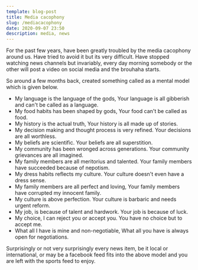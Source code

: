 ```yaml
---
template: blog-post
title: Media cacophony
slug: /mediacacophony
date: 2020-09-07 23:50
description: media, news
---
```

For the past few years, have been greatly troubled by the media cacophony around us. Have tried to avoid it but its very difficult. Have stopped watching news channels but invariably, every day morning somebody or the other will post a video on social media and the brouhaha starts. 

So around a few months back, created something called as a mental model which is given below. 

* My language is the language of the gods, Your language is all gibberish and can't be called as a language.
* My food habits has been shaped by gods, Your food can't be called as food.
* My history is the actual truth, Your history is all made up of stories.
* My decision making and thought process is very refined. Your decisions are all worthless.
* My beliefs are scientific. Your beliefs are all superstition. 
* My community has been wronged across generations. Your community grievances are all imagined.
* My family members are all meritorius and talented. Your family members have succeeded because of nepotism.
* My dress habits reflects my culture. Your culture doesn't even have a dress sense.
* My family members are all perfect and loving, Your family members have corrupted my innocent family.
* My culture is above perfection. Your culture is barbaric and needs urgent reform.
* My job, is because of talent and hardwork. Your job is because of luck.
* My choice, I can reject you or accept you. You have no choice but to accept me.
* What all I have is mine and non-negotiable, What all you have is always open for negotiations.

Surprisingly or not very surprisingly every news item, be it local or international, or may be a facebook feed fits into the above model and you are left with the sports feed to enjoy.